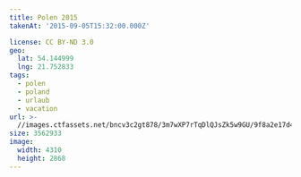 ```yaml
---
title: Polen 2015
takenAt: '2015-09-05T15:32:00.000Z'

license: CC BY-ND 3.0
geo:
  lat: 54.144999
  lng: 21.752833
tags:
  - polen
  - poland
  - urlaub
  - vacation
url: >-
  //images.ctfassets.net/bncv3c2gt878/3m7wXP7rTqDlQJsZk5w9GU/9f8a2e17d406d5c02f8a8f205523591c/polen-2015_25957501765_o
size: 3562933
image:
  width: 4310
  height: 2868
---
```

